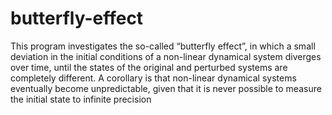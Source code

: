 # butterfly-effect
This program investigates the so-called “butterfly effect”, in which a small deviation in the initial conditions of a non-linear dynamical system diverges over time, until the states of the original and perturbed systems are completely different. A corollary is that non-linear dynamical systems eventually become unpredictable, given that it is never possible to measure the initial state to infinite precision
